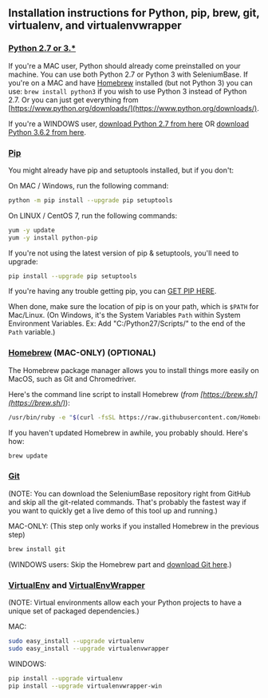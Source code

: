 ## Installation instructions for Python, pip, brew, git, virtualenv, and virtualenvwrapper


### [Python 2.7 or 3.*](https://www.python.org/downloads/)

If you're a MAC user, Python should already come preinstalled on your machine. You can use both Python 2.7 or Python 3 with SeleniumBase. If you're on a MAC and have [Homebrew](https://brew.sh/) installed (but not Python 3) you can use: ``brew install python3`` if you wish to use Python 3 instead of Python 2.7. Or you can just get everything from [https://www.python.org/downloads/](https://www.python.org/downloads/).

If you're a WINDOWS user, [download Python 2.7 from here](https://www.python.org/downloads/release/python-2713/) OR [download Python 3.6.2 from here](https://www.python.org/downloads/release/python-362/).


### [Pip](https://en.wikipedia.org/wiki/Pip_%28package_manager%29)

You might already have pip and setuptools installed, but if you don't:

On MAC / Windows, run the following command:
```bash
python -m pip install --upgrade pip setuptools
```

On LINUX / CentOS 7, run the following commands:
```bash
yum -y update
yum -y install python-pip
```

If you're not using the latest version of pip & setuptools, you'll need to upgrade:
```bash
pip install --upgrade pip setuptools
```

If you're having any trouble getting pip, you can [GET PIP HERE](https://pip.pypa.io/en/latest/installing/).

When done, make sure the location of pip is on your path, which is `$PATH` for Mac/Linux. (On Windows, it's the System Variables `Path` within System Environment Variables. Ex: Add "C:/Python27/Scripts/" to the end of the `Path` variable.)

### [Homebrew](http://brew.sh/) (MAC-ONLY) (OPTIONAL)

The Homebrew package manager allows you to install things more easily on MacOS, such as Git and Chromedriver.

Here's the command line script to install Homebrew (*from [https://brew.sh/](https://brew.sh/)*):
```bash
/usr/bin/ruby -e "$(curl -fsSL https://raw.githubusercontent.com/Homebrew/install/master/install)"
```
If you haven't updated Homebrew in awhile, you probably should. Here's how:
```bash
brew update
```

### [Git](http://www.git-scm.com)

(NOTE: You can download the SeleniumBase repository right from GitHub and skip all the git-related commands. That's probably the fastest way if you want to quickly get a live demo of this tool up and running.)

MAC-ONLY: (This step only works if you installed Homebrew in the previous step)
```bash
brew install git
```

(WINDOWS users: Skip the Homebrew part and [download Git here](http://git-scm.com/downloads).)

<a id="virtual_environment"></a>
### [VirtualEnv](http://virtualenv.readthedocs.org/en/latest/) and [VirtualEnvWrapper](http://virtualenvwrapper.readthedocs.org/en/latest/)

(NOTE: Virtual environments allow each your Python projects to have a unique set of packaged dependencies.)

MAC:
```bash
sudo easy_install --upgrade virtualenv
sudo easy_install --upgrade virtualenvwrapper
```

WINDOWS:
```bash
pip install --upgrade virtualenv
pip install --upgrade virtualenvwrapper-win
```
